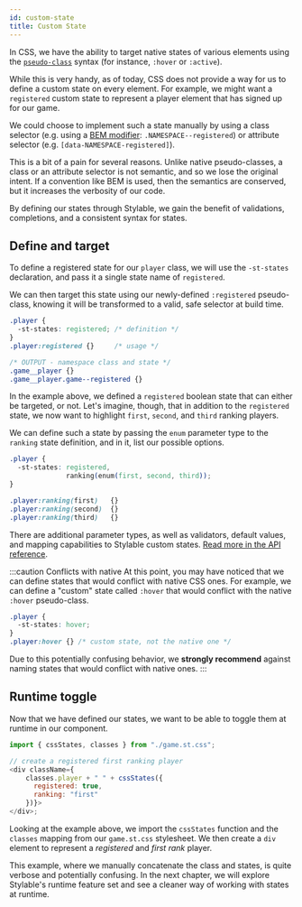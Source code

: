 ```yaml
---
id: custom-state
title: Custom State
---
```


In CSS, we have the ability to target native states of various elements using the [`pseudo-class`](https://developer.mozilla.org/en-US/docs/Web/CSS/Pseudo-classes) syntax (for instance, `:hover` or `:active`).

While this is very handy, as of today, CSS does not provide a way for us to define a custom state on every element. For example, we might want a `registered` custom state to represent a player element that has signed up for our game.

We could choose to implement such a state manually by using a class selector (e.g. using a [BEM modifier](http://getbem.com/naming/#modifier:~:text=block__elem%20%7B%20color%3A%20%23042%3B%20%7D-,Modifier,-Flags%20on%20blocks): `.NAMESPACE--registered`) or attribute selector (e.g. `[data-NAMESPACE-registered]`).

This is a bit of a pain for several reasons. Unlike native pseudo-classes, a class or an attribute selector is not semantic, and so we lose the original intent. If a convention like BEM is used, then the semantics are conserved, but it increases the verbosity of our code.

By defining our states through Stylable, we gain the benefit of validations, completions, and a consistent syntax for states.

## Define and target

To define a registered state for our `player` class, we will use the `-st-states` declaration, and pass it a single state name of `registered`.

We can then target this state using our newly-defined `:registered` pseudo-class, knowing it will be transformed to a valid, safe selector at build time.

<!-- prettier-ignore-start -->
```css title="game.st.css"
.player {
  -st-states: registered; /* definition */
}
.player:registered {}     /* usage */

/* OUTPUT - namespace class and state */
.game__player {}
.game__player.game--registered {}
```
<!-- prettier-ignore-end -->

In the example above, we defined a `registered` boolean state that can either be targeted, or not. Let's imagine, though, that in addition to the `registered` state, we now want to highlight `first`, `second`, and `third` ranking players.

We can define such a state by passing the `enum` parameter type to the `ranking` state definition, and in it, list our possible options.

<!-- prettier-ignore-start -->
```css title="game.st.css"
.player {
  -st-states: registered, 
              ranking(enum(first, second, third)); 
}

.player:ranking(first)   {}    
.player:ranking(second)  {}    
.player:ranking(third)   {}     
```
<!-- prettier-ignore-end -->

There are additional parameter types, as well as validators, default values, and mapping capabilities to Stylable custom states. [Read more in the API reference](../../references/pseudo-classes.md).

:::caution Conflicts with native
At this point, you may have noticed that we can define states that would conflict with native CSS ones. For example, we can define a "custom" state called `:hover` that would conflict with the native `:hover` pseudo-class.

<!-- prettier-ignore-start -->
```css
.player {
  -st-states: hover;
}
.player:hover {} /* custom state, not the native one */
```
<!-- prettier-ignore-end -->

Due to this potentially confusing behavior, we **strongly recommend** against naming states that would conflict with native ones.
:::

## Runtime toggle

Now that we have defined our states, we want to be able to toggle them at runtime in our component.

<!-- prettier-ignore-start -->
```js title="game.jsx"
import { cssStates, classes } from "./game.st.css";

// create a registered first ranking player
<div className={
    classes.player + " " + cssStates({ 
      registered: true,
      ranking: "first" 
    })}>
</div>;
```
<!-- prettier-ignore-end -->

Looking at the example above, we import the `cssStates` function and the `classes` mapping from our `game.st.css` stylesheet. We then create a `div` element to represent a _registered_ and _first rank_ player.

This example, where we manually concatenate the class and states, is quite verbose and potentially confusing. In the next chapter, we will explore Stylable's runtime feature set and see a cleaner way of working with states at runtime.
